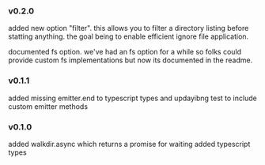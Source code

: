 ### v0.2.0
added new option "filter". this allows you to filter a directory listing before statting anything. 
the goal being to enable efficient ignore file application.

documented fs option. we've had an fs option for a while so folks could provide custom fs implementations but now its documented in the readme.

### v0.1.1
added missing emitter.end to typescript types and updayibng test to include custom emitter methods

### v0.1.0
added walkdir.async which returns a promise for waiting
added typescript types
